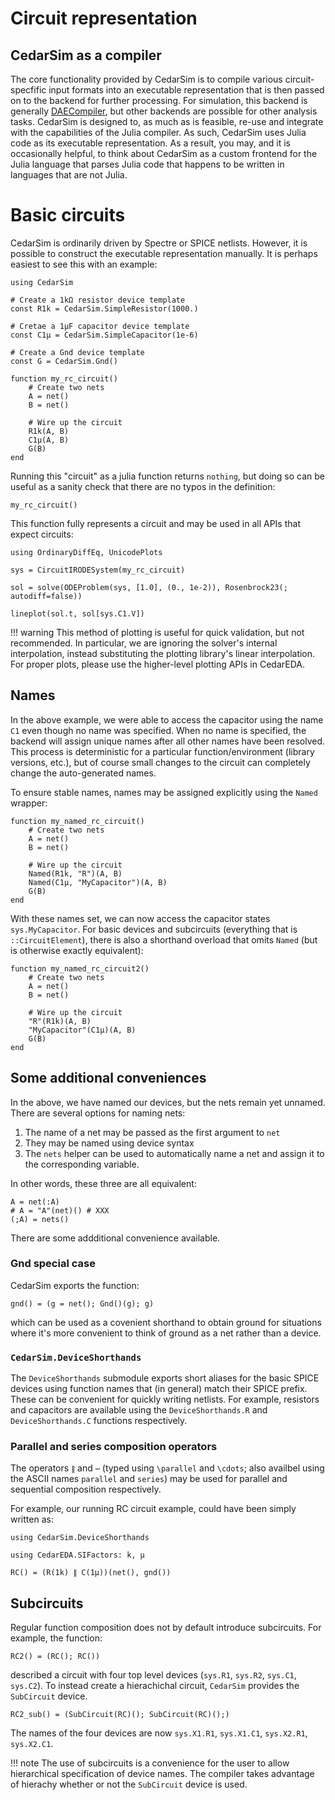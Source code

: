 # Circuit representation

## CedarSim as a compiler

The core functionality provided by CedarSim is to compile various circuit-specfific
input formats into an executable representation that is then passed on to
the backend for further processing. For simulation, this backend is generally
[DAECompiler](https://help.juliahub.com/daecompiler/stable/), but other backends
are possible for other analysis tasks. CedarSim is designed to,
as much as is feasible, re-use and integrate with the capabilities of the Julia
compiler. As such, CedarSim uses Julia code as its executable representation.
As a result, you may, and it is occasionally helpful, to think about CedarSim
as a custom frontend for the Julia language that parses Julia code that happens
to be written in languages that are not Julia.

# Basic circuits

CedarSim is ordinarily driven by Spectre or SPICE netlists. However, it is
possible to construct the executable representation manually. It is perhaps
easiest to see this with an example:

```@example basic-circuit
using CedarSim

# Create a 1kΩ resistor device template
const R1k = CedarSim.SimpleResistor(1000.)

# Cretae a 1μF capacitor device template
const C1μ = CedarSim.SimpleCapacitor(1e-6)

# Create a Gnd device template
const G = CedarSim.Gnd()

function my_rc_circuit()
    # Create two nets
    A = net()
    B = net()

    # Wire up the circuit
    R1k(A, B)
    C1μ(A, B)
    G(B)
end
```

Running this "circuit" as a julia function returns `nothing`, but doing so can
be useful as a sanity check that there are no typos in the definition:

```@example basic-circuit
my_rc_circuit()
```

This function fully represents a circuit and may be used in all APIs that expect
circuits:

```@example basic-circuit
using OrdinaryDiffEq, UnicodePlots

sys = CircuitIRODESystem(my_rc_circuit)

sol = solve(ODEProblem(sys, [1.0], (0., 1e-2)), Rosenbrock23(; autodiff=false))

lineplot(sol.t, sol[sys.C1.V])
```

!!! warning This method of plotting is useful for quick validation, but not recommended. In particular, we are ignoring the solver's internal interpolation, instead substituting the plotting library's linear interpolation. For proper plots, please use the higher-level plotting APIs in CedarEDA.

## Names

In the above example, we were able to access the capacitor using the name `C1`
even though no name was specified. When no name is specified, the backend will
assign unique names after all other names have been resolved. This process is
deterministic for a particular function/environment (library versions, etc.), but
of course small changes to the circuit can completely change the auto-generated names.

To ensure stable names, names may be assigned explicitly using the `Named` wrapper:

```@example basic-circuit
function my_named_rc_circuit()
    # Create two nets
    A = net()
    B = net()

    # Wire up the circuit
    Named(R1k, "R")(A, B)
    Named(C1μ, "MyCapacitor")(A, B)
    G(B)
end
```

With these names set, we can now access the capacitor states `sys.MyCapacitor`.
For basic devices and subcircuits (everything that is `::CircuitElement`), there
is also a shorthand overload that omits `Named` (but is otherwise exactly equivalent):

```@example basic-circuit
function my_named_rc_circuit2()
    # Create two nets
    A = net()
    B = net()

    # Wire up the circuit
    "R"(R1k)(A, B)
    "MyCapacitor"(C1μ)(A, B)
    G(B)
end
```

## Some additional conveniences

In the above, we have named our devices, but the nets remain yet unnamed. There
are several options for naming nets:

1. The name of a net may be passed as the first argument to `net`
2. They may be named using device syntax
3. The `nets` helper can be used to automatically name a net and assign it to
   the corresponding variable.

In other words, these three are all equivalent:

```@example basic-circuit
A = net(:A)
# A = "A"(net)() # XXX
(;A) = nets()
```

There are some addditional convenience available.

### Gnd special case

CedarSim exports the function:

```@example basic-circuit
gnd() = (g = net(); Gnd()(g); g)
```

which can be used as a covenient shorthand to obtain ground for situations where
it's more convenient to think of ground as a net rather than a device.

### `CedarSim.DeviceShorthands`

The `DeviceShorthands` submodule exports short aliases for the basic SPICE devices
using function names that (in general) match their SPICE prefix. These can
be convenient for quickly writing netlists. For example, resistors and capacitors
are available using the `DeviceShorthands.R` and `DeviceShorthands.C` functions
respectively.

### Parallel and series composition operators

The operators `∥` and `⋯` (typed using `\parallel` and `\cdots`; also availbel using
the ASCII names `parallel` and `series`) may be used for parallel and sequential composition
respectively.

For example, our running RC circuit example, could have been simply written as:

```@broken-example basic-circuit
using CedarSim.DeviceShorthands

using CedarEDA.SIFactors: k, μ

RC() = (R(1k) ∥ C(1μ))(net(), gnd())
```

## Subcircuits

Regular function composition does not by default introduce subcircuits. For
example, the function:

```@broken-example basic-circuit
RC2() = (RC(); RC())
```

described a circuit with four top level devices (`sys.R1`, `sys.R2`, `sys.C1`, `sys.C2`). To instead create a hierachichal
circuit, `CedarSim` provides the `SubCircuit` device.

``` @broken-example basic-circuit
RC2_sub() = (SubCircuit(RC)(); SubCircuit(RC)();)
```

The names of the four devices are now `sys.X1.R1`, `sys.X1.C1`, `sys.X2.R1`, `sys.X2.C1`.

!!! note
    The use of subcircuits is a convenience for the user to allow hierarchical
    specification of device names. The compiler takes advantage of hierachy whether
    or not the `SubCircuit` device is used.
